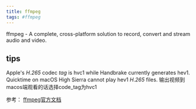 ```yaml
---
title: ffmpeg
tags: #ffmpeg
---
```


ffmpeg - A complete, cross-platform solution to record, convert and stream audio and video.


## tips
Apple's _H_._265_ codec _tag_ is hvc1 while Handbrake currently generates hev1. Quicktime on macOS High Sierra cannot play hev1 _H_._265_ files.
输出视频到macos端观看的话选择code_tag为hvc1


  
  
参考：
[ffmpeg官方文档](http://ffmpeg.org/ffmpeg-all.html)

  
  


